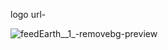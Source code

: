 logo url-

![feedEarth__1_-removebg-preview](https://github.com/Moumita7/FeedEarth/assets/97180521/ef6299cc-9073-43ca-b8cd-592ec4e88d97)
